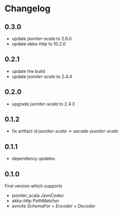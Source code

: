 # Changelog

## 0.3.0
* update _jsoniter-scala_ to 2.6.0
* update _akka-http_ to 10.2.0


## 0.2.1
* update the build
* update _jsoniter-scala_ to 2.4.4

## 0.2.0
* upgrade _jsoniter-scala_ to 2.4.3

## 0.1.2
* fix artifact id _jsoniter-scala_ -> _vacade-jsoniter-scala_

## 0.1.1
* dependency updates

## 0.1.0
First version which supports
* jsoniter_scala _JsonCodec_
* akka-http _PathMatcher_
* avro4s _SchemaFor_ + _Encoder_ + _Decoder_
 